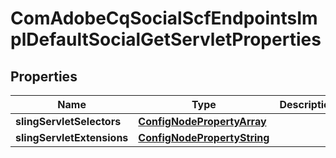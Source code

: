 

# ComAdobeCqSocialScfEndpointsImplDefaultSocialGetServletProperties

## Properties

Name | Type | Description | Notes
------------ | ------------- | ------------- | -------------
**slingServletSelectors** | [**ConfigNodePropertyArray**](ConfigNodePropertyArray.md) |  |  [optional]
**slingServletExtensions** | [**ConfigNodePropertyString**](ConfigNodePropertyString.md) |  |  [optional]




